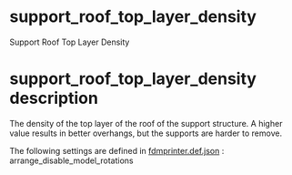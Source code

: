

# support_roof_top_layer_density
Support Roof Top Layer Density


# support_roof_top_layer_density description
The density of the top layer of the roof of the support structure. A higher value results in better overhangs, but the supports are harder to remove.

The following settings are defined in [fdmprinter.def.json](https://github.com/smartavionics/Cura/blob/mb-master/resources/definitions/fdmprinter.def.json) : arrange_disable_model_rotations